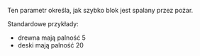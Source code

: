 Ten parametr określa, jak szybko blok jest spalany przez pożar.

Standardowe przykłady:
* drewna mają palność 5
* deski mają palność 20